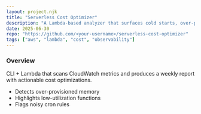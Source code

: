 ```yaml
---
layout: project.njk
title: "Serverless Cost Optimizer"
description: "A Lambda-based analyzer that surfaces cold starts, over-provisioned memory, and idle event rules."
date: 2025-06-30
repo: "https://github.com/<your-username>/serverless-cost-optimizer"
tags: ["aws", "lambda", "cost", "observability"]
---
```


### Overview
CLI + Lambda that scans CloudWatch metrics and produces a weekly report with actionable cost optimizations.

- Detects over-provisioned memory
- Highlights low-utilization functions
- Flags noisy cron rules
